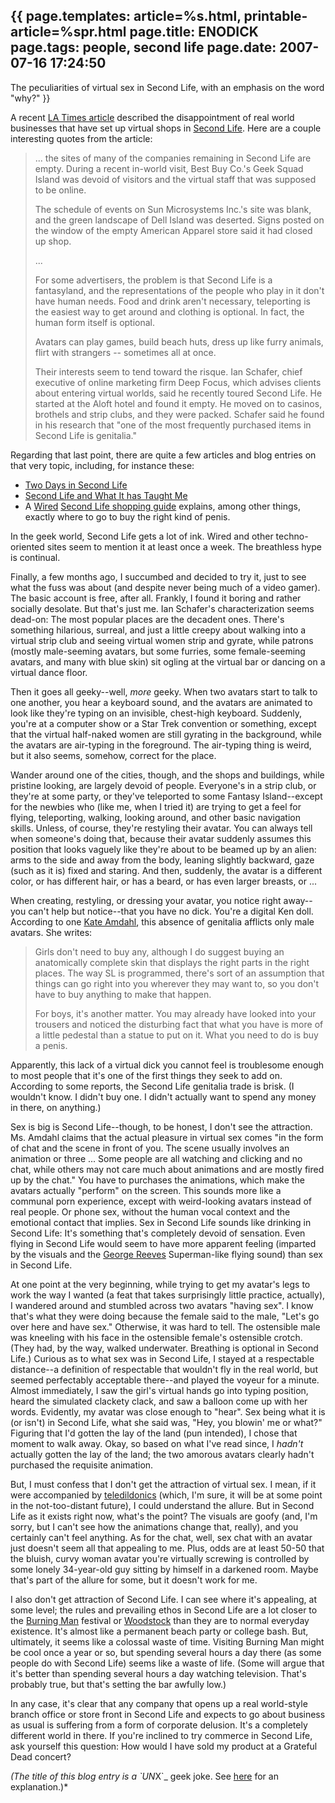 {{
page.templates: article=%s.html, printable-article=%spr.html
page.title: ENODICK
page.tags: people, second life
page.date: 2007-07-16 17:24:50
---
The peculiarities of virtual sex in Second Life, with an emphasis
on the word "why?"
}}

A recent
[LA Times article][]
described the disappointment of real world businesses that have set
up virtual shops in [Second Life][]. Here
are a couple interesting quotes from the article:

> ... the sites of many of the companies remaining in Second Life are
> empty. During a recent in-world visit, Best Buy Co.'s Geek Squad
> Island was devoid of visitors and the virtual staff that was
> supposed to be online.
> 
> The schedule of events on Sun Microsystems Inc.'s site was blank,
> and the green landscape of Dell Island was deserted. Signs posted
> on the window of the empty American Apparel store said it had
> closed up shop.
> 
> ...
> 
> For some advertisers, the problem is that Second Life is a
> fantasyland, and the representations of the people who play in it
> don't have human needs. Food and drink aren't necessary,
> teleporting is the easiest way to get around and clothing is
> optional. In fact, the human form itself is optional.
> 
> Avatars can play games, build beach huts, dress up like furry
> animals, flirt with strangers -- sometimes all at once.
> 
> Their interests seem to tend toward the risque. Ian Schafer, chief
> executive of online marketing firm Deep Focus, which advises
> clients about entering virtual worlds, said he recently toured
> Second Life. He started at the Aloft hotel and found it empty. He
> moved on to casinos, brothels and strip clubs, and they were
> packed. Schafer said he found in his research that "one of the most
> frequently purchased items in Second Life is genitalia."

Regarding that last point, there are quite a few articles and blog
entries on that very topic, including, for instance these:

-   [Two Days in Second Life][]
-   [Second Life and What It has Taught Me][]
-   A [Wired][]
    [Second Life shopping guide][]
    explains, among other things, exactly where to go to buy the right
    kind of penis.

In the geek world, Second Life gets a lot of ink. Wired and other
techno-oriented sites seem to mention it at least once a week. The
breathless hype is continual.

Finally, a few months ago, I succumbed and decided to try it, just
to see what the fuss was about (and despite never being much of a
video gamer). The basic account is free, after all. Frankly, I
found it boring and rather socially desolate. But that's just me.
Ian Schafer's characterization seems dead-on: The most popular
places are the decadent ones. There's something hilarious, surreal,
and just a little creepy about walking into a virtual strip club
and seeing virtual women strip and gyrate, while patrons (mostly
male-seeming avatars, but some furries, some female-seeming
avatars, and many with blue skin) sit ogling at the virtual bar or
dancing on a virtual dance floor.

Then it goes all geeky--well, *more* geeky. When two avatars start
to talk to one another, you hear a keyboard sound, and the avatars
are animated to look like they're typing on an invisible,
chest-high keyboard. Suddenly, you're at a computer show or a Star
Trek convention or something, except that the virtual half-naked
women are still gyrating in the background, while the avatars are
air-typing in the foreground. The air-typing thing is weird, but it
also seems, somehow, correct for the place.

Wander around one of the cities, though, and the shops and
buildings, while pristine looking, are largely devoid of people.
Everyone's in a strip club, or they're at some party, or they've
teleported to some Fantasy Island--except for the newbies who (like
me, when I tried it) are trying to get a feel for flying,
teleporting, walking, looking around, and other basic navigation
skills. Unless, of course, they're restyling their avatar. You can
always tell when someone's doing that, because their avatar
suddenly assumes this position that looks vaguely like they're
about to be beamed up by an alien: arms to the side and away from
the body, leaning slightly backward, gaze (such as it is) fixed and
staring. And then, suddenly, the avatar is a different color, or
has different hair, or has a beard, or has even larger breasts, or
...

When creating, restyling, or dressing your avatar, you notice right
away--you can't help but notice--that you have no dick. You're a
digital Ken doll. According to one
[Kate Amdahl][], this
absence of genitalia afflicts only male avatars. She writes:

> Girls don't need to buy any, although I do suggest buying an
> anatomically complete skin that displays the right parts in the
> right places. The way SL is programmed, there's sort of an
> assumption that things can go right into you wherever they may want
> to, so you don't have to buy anything to make that happen.
> 
> For boys, it's another matter. You may already have looked into
> your trousers and noticed the disturbing fact that what you have is
> more of a little pedestal than a statue to put on it. What you need
> to do is buy a penis.

Apparently, this lack of a virtual dick you cannot feel is
troublesome enough to most people that it's one of the first things
they seek to add on. According to some reports, the Second Life
genitalia trade is brisk. (I wouldn't know. I didn't buy one. I
didn't actually want to spend any money in there, on anything.)

Sex is big is Second Life--though, to be honest, I don't see the
attraction. Ms. Amdahl claims that the actual pleasure in virtual
sex comes "in the form of chat and the scene in front of you. The
scene usually involves an animation or three ... Some people are
all watching and clicking and no chat, while others may not care
much about animations and are mostly fired up by the chat." You
have to purchases the animations, which make the avatars actually
"perform" on the screen. This sounds more like a communal porn
experience, except with weird-looking avatars instead of real
people. Or phone sex, without the human vocal context and the
emotional contact that implies. Sex in Second Life sounds like
drinking in Second Life: It's something that's completely devoid of
sensation. Even flying in Second Life would seem to have more
apparent feeling (imparted by the visuals and the
[George Reeves][] Superman-like
flying sound) than sex in Second Life.

At one point at the very beginning, while trying to get my avatar's
legs to work the way I wanted (a feat that takes surprisingly
little practice, actually), I wandered around and stumbled across
two avatars "having sex". I know that's what they were doing
because the female said to the male, "Let's go over here and have
sex." Otherwise, it was hard to tell. The ostensible male was
kneeling with his face in the ostensible female's ostensible
crotch. (They had, by the way, walked underwater. Breathing is
optional in Second Life.) Curious as to what sex was in Second
Life, I stayed at a respectable distance--a definition of
respectable that wouldn't fly in the real world, but seemed
perfectably acceptable there--and played the voyeur for a minute.
Almost immediately, I saw the girl's virtual hands go into typing
position, heard the simulated clackety clack, and saw a balloon
come up with her words. Evidently, my avatar was close enough to
"hear". Sex being what it is (or isn't) in Second Life, what she
said was, "Hey, you blowin' me or what?" Figuring that I'd gotten
the lay of the land (pun intended), I chose that moment to walk
away. Okay, so based on what I've read since, I *hadn't* actually
gotten the lay of the land; the two amorous avatars clearly hadn't
purchased the requisite animation.

But, I must confess that I don't get the attraction of virtual sex.
I mean, if it were accompanied by
[teledildonics][] (which,
I'm sure, it will be at some point in the not-too-distant future),
I could understand the allure. But in Second Life as it exists
right now, what's the point? The visuals are goofy (and, I'm sorry,
but I can't see how the animations change that, really), and you
certainly can't feel anything. As for the chat, well, sex chat with
an avatar just doesn't seem all that appealing to me. Plus, odds
are at least 50-50 that the bluish, curvy woman avatar you're
virtually screwing is controlled by some lonely 34-year-old guy
sitting by himself in a darkened room. Maybe that's part of the
allure for some, but it doesn't work for me.

I also don't get attraction of Second Life. I can see where it's
appealing, at some level; the rules and prevailing ethos in Second
Life are a lot closer to the
[Burning Man][] festival or
[Woodstock][] than they are to normal
everyday existence. It's almost like a permanent beach party or
college bash. But, ultimately, it seems like a colossal waste of
time. Visiting Burning Man might be cool once a year or so, but
spending several hours a day there (as some people do with Second
Life) seems like a waste of life. (Some will argue that it's better
than spending several hours a day watching television. That's
probably true, but that's setting the bar awfully low.)

In any case, it's clear that any company that opens up a real
world-style branch office or store front in Second Life and expects
to go about business as usual is suffering from a form of corporate
delusion. It's a completely different world in there. If you're
inclined to try commerce in Second Life, ask yourself this
question: How would I have sold my product at a Grateful Dead
concert?

*(The title of this blog entry is a \`UN*X\`\_ geek joke. See
[here][]
for an explanation.)\*

[LA Times article]: http://www.latimes.com/business/la-fi-secondlife14jul14,1,3135510.story?coll=la-headlines-business
[Second Life]: http://www.secondlife.com/
[Two Days in Second Life]: http://www.oddtodd.com/message665.html
[Second Life and What It has Taught Me]: http://keepinitrealyo.blogspot.com/2006/07/second-life-and-what-it-has-taught-me.html
[Wired]: http://www.wired.com/
[Second Life shopping guide]: http://www.wired.com/wired/archive/14.10/slshopping.html
[Kate Amdahl]: http://kateamdahl.livejournal.com/927.html
[George Reeves]: http://www.imdb.com/name/nm0001660
[teledildonics]: http://en.wikipedia.org/wiki/Teledildonics
[Burning Man]: http://www.burningman.com/
[Woodstock]: http://www.woodstock69.com/
[here]: http://www.freebsd.org/cgi/man.cgi?query=errno&amp;apropos=0&amp;sektion=0&amp;manpath=FreeBSD+6.2-RELEASE&amp;format=html
